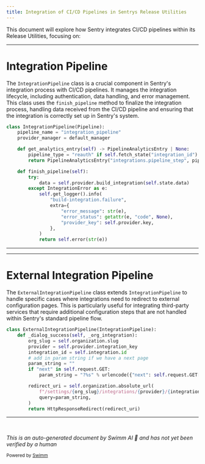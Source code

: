 ```yaml
---
title: Integration of CI/CD Pipelines in Sentrys Release Utilities
---
```

This document will explore how Sentry integrates CI/CD pipelines within its Release Utilities, focusing on:

<SwmSnippet path="/src/sentry/integrations/pipeline.py" line="83">

---

# Integration Pipeline

The `IntegrationPipeline` class is a crucial component in Sentry's integration process with CI/CD pipelines. It manages the integration lifecycle, including authentication, data handling, and error management. This class uses the `finish_pipeline` method to finalize the integration process, handling data received from the CI/CD pipeline and ensuring that the integration is correctly set up in Sentry's system.

```python
class IntegrationPipeline(Pipeline):
    pipeline_name = "integration_pipeline"
    provider_manager = default_manager

    def get_analytics_entry(self) -> PipelineAnalyticsEntry | None:
        pipeline_type = "reauth" if self.fetch_state("integration_id") else "install"
        return PipelineAnalyticsEntry("integrations.pipeline_step", pipeline_type)

    def finish_pipeline(self):
        try:
            data = self.provider.build_integration(self.state.data)
        except IntegrationError as e:
            self.get_logger().info(
                "build-integration.failure",
                extra={
                    "error_message": str(e),
                    "error_status": getattr(e, "code", None),
                    "provider_key": self.provider.key,
                },
            )
            return self.error(str(e))
```

---

</SwmSnippet>

<SwmSnippet path="/src/sentry/web/frontend/integration_extension_configuration.py" line="19">

---

# External Integration Pipeline

The `ExternalIntegrationPipeline` class extends `IntegrationPipeline` to handle specific cases where integrations need to redirect to external configuration pages. This is particularly useful for integrating third-party services that require additional configuration steps that are not handled within Sentry's standard pipeline flow.

```python
class ExternalIntegrationPipeline(IntegrationPipeline):
    def _dialog_success(self, _org_integration):
        org_slug = self.organization.slug
        provider = self.provider.integration_key
        integration_id = self.integration.id
        # add in param string if we have a next page
        param_string = ""
        if "next" in self.request.GET:
            param_string = "?%s" % urlencode({"next": self.request.GET["next"]})

        redirect_uri = self.organization.absolute_url(
            f"/settings/{org_slug}/integrations/{provider}/{integration_id}/",
            query=param_string,
        )
        return HttpResponseRedirect(redirect_uri)
```

---

</SwmSnippet>

&nbsp;

*This is an auto-generated document by Swimm AI 🌊 and has not yet been verified by a human*

<SwmMeta version="3.0.0" repo-id="Z2l0aHViJTNBJTNBc2VudHJ5JTNBJTNBZ2V0c2VudHJ5" repo-name="sentry"><sup>Powered by [Swimm](/)</sup></SwmMeta>
